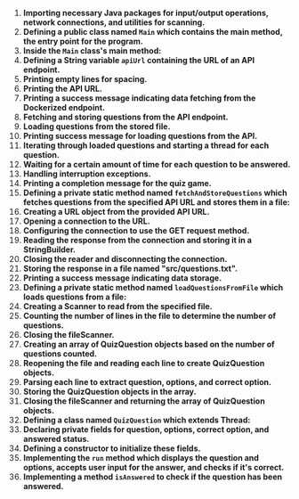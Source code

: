 1. **Importing necessary Java packages for input/output operations, network connections, and utilities for scanning.**
2. **Defining a public class named `Main` which contains the main method, the entry point for the program.**
3. **Inside the `Main` class's main method:**
4. **Defining a String variable `apiUrl` containing the URL of an API endpoint.**
5. **Printing empty lines for spacing.**
6. **Printing the API URL.**
7. **Printing a success message indicating data fetching from the Dockerized endpoint.**
8. **Fetching and storing questions from the API endpoint.**
9. **Loading questions from the stored file.**
10. **Printing success message for loading questions from the API.**
11. **Iterating through loaded questions and starting a thread for each question.**
12. **Waiting for a certain amount of time for each question to be answered.**
13. **Handling interruption exceptions.**
14. **Printing a completion message for the quiz game.**
15. **Defining a private static method named `fetchAndStoreQuestions` which fetches questions from the specified API URL and stores them in a file:**
16. **Creating a URL object from the provided API URL.**
17. **Opening a connection to the URL.**
18. **Configuring the connection to use the GET request method.**
19. **Reading the response from the connection and storing it in a StringBuilder.**
20. **Closing the reader and disconnecting the connection.**
21. **Storing the response in a file named "src/questions.txt".**
22. **Printing a success message indicating data storage.**
23. **Defining a private static method named `loadQuestionsFromFile` which loads questions from a file:**
24. **Creating a Scanner to read from the specified file.**
25. **Counting the number of lines in the file to determine the number of questions.**
26. **Closing the fileScanner.**
27. **Creating an array of QuizQuestion objects based on the number of questions counted.**
28. **Reopening the file and reading each line to create QuizQuestion objects.**
29. **Parsing each line to extract question, options, and correct option.**
30. **Storing the QuizQuestion objects in the array.**
31. **Closing the fileScanner and returning the array of QuizQuestion objects.**
32. **Defining a class named `QuizQuestion` which extends Thread:**
33. **Declaring private fields for question, options, correct option, and answered status.**
34. **Defining a constructor to initialize these fields.**
35. **Implementing the `run` method which displays the question and options, accepts user input for the answer, and checks if it's correct.**
36. **Implementing a method `isAnswered` to check if the question has been answered.**
